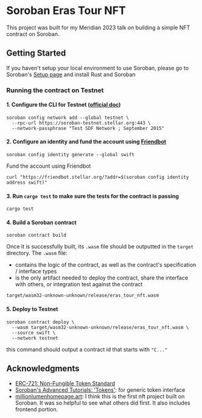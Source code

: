 # Soroban Eras Tour NFT

This project was built for my Meridian 2023 talk on building a simple NFT contract on Soroban.

## Getting Started

If you haven't setup your local environment to use Soroban, please go to Soroban's [Setup page](https://soroban.stellar.org/docs/getting-started/setup) and install Rust and Soroban

### Running the contract on Testnet

#### 1. Configure the CLI for Testnet ([official doc](https://soroban.stellar.org/docs/getting-started/setup#configuring-the-cli-for-testnet))

```
soroban config network add --global testnet \
  --rpc-url https://soroban-testnet.stellar.org:443 \
  --network-passphrase "Test SDF Network ; September 2015"
```

#### 2. Configure an identity and fund the account using [Friendbot](https://developers.stellar.org/docs/fundamentals-and-concepts/testnet-and-pubnet#friendbot)

```
soroban config identity generate --global swift
```

Fund the account using Friendbot

```
curl "https://friendbot.stellar.org/?addr=$(soroban config identity address swift)"
```

#### 3. Run `cargo test` to make sure the tests for the contract is passing

```
cargo test
```

#### 4. Build a Soroban contract

```
soroban contract build
```

Once it is successfully built, its `.wasm` file should be outputted in the `target` directory. The `.wasm` file:
- contains the logic of the contract, as well as the contract's specification / interface types
- is the only artifact needed to deploy the contract, share the interface with others, or integration test against the contract

```
target/wasm32-unknown-unknown/release/eras_tour_nft.wasm
```

#### 5. Deploy to Testnet

```
soroban contract deploy \
  --wasm target/wasm32-unknown-unknown/release/eras_tour_nft.wasm \
  --source swift \
  --network testnet
```

this command should output a contract id that starts with `"C..."`

## Acknowledgments

*   [ERC-721: Non-Fungible Token Standard](https://eips.ethereum.org/EIPS/eip-721)
*   [Soroban's Advanced Tutorials: 'Tokens'](https://soroban.stellar.org/docs/advanced-tutorials/tokens): for generic token interface
*   [millionlumenhomepage.art](https://soroban.stellar.org/docs/advanced-tutorials/tokens): I think this is the first nft project built on Soroban. It was so helpful to see what others did first. It also includes frontend portion.
